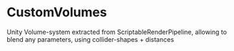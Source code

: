 # CustomVolumes
Unity Volume-system extracted from ScriptableRenderPipeline, allowing to blend any parameters, using collider-shapes + distances
